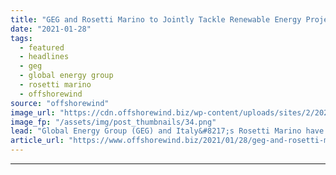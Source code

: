 ```yaml
---
title: "GEG and Rosetti Marino to Jointly Tackle Renewable Energy Projects in UK"
date: "2021-01-28"
tags: 
  - featured
  - headlines
  - geg
  - global energy group
  - rosetti marino
  - offshorewind
source: "offshorewind"
image_url: "https://cdn.offshorewind.biz/wp-content/uploads/sites/2/2021/01/28091007/GEG-and-Rosetti-Marino-to-Jointly-Tackle-Renewable-Energy-Projects-in-UK.png"
image_fp: "/assets/img/post_thumbnails/34.png"
lead: "Global Energy Group (GEG) and Italy&#8217;s Rosetti Marino have formed a strategic partnership to"
article_url: "https://www.offshorewind.biz/2021/01/28/geg-and-rosetti-marino-to-jointly-tackle-renewable-energy-projects-in-uk/"
---
```


---
